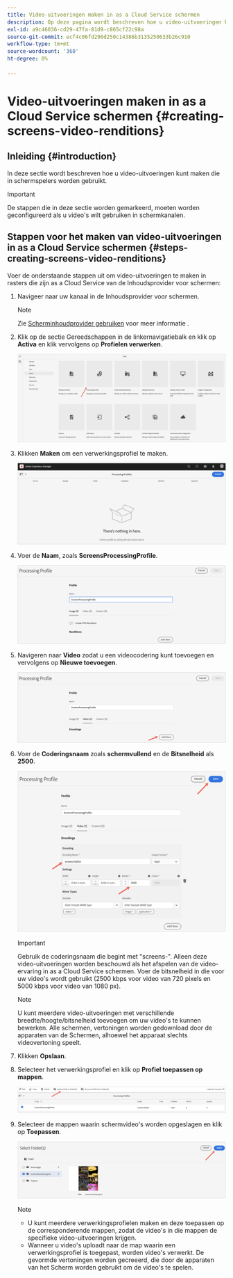```yaml
---
title: Video-uitvoeringen maken in as a Cloud Service schermen
description: Op deze pagina wordt beschreven hoe u video-uitvoeringen kunt maken in as a Cloud Service schermen.
exl-id: a9c46036-cd29-47fa-81d9-c865cf22c98a
source-git-commit: ecf4c06fd290d250c14386b3135250633b26c910
workflow-type: tm+mt
source-wordcount: '360'
ht-degree: 0%

---
```


# Video-uitvoeringen maken in as a Cloud Service schermen {#creating-screens-video-renditions}

## Inleiding {#introduction}

In deze sectie wordt beschreven hoe u video-uitvoeringen kunt maken die in schermspelers worden gebruikt.

>[!IMPORTANT]
>De stappen die in deze sectie worden gemarkeerd, moeten worden geconfigureerd als u video&#39;s wilt gebruiken in schermkanalen.

## Stappen voor het maken van video-uitvoeringen in as a Cloud Service schermen {#steps-creating-screens-video-renditions}

Voer de onderstaande stappen uit om video-uitvoeringen te maken in rasters die zijn as a Cloud Service van de Inhoudsprovider voor schermen:

1. Navigeer naar uw kanaal in de Inhoudsprovider voor schermen.

   >[!NOTE]
   >Zie [Scherminhoudprovider gebruiken](https://experienceleague.adobe.com/docs/experience-manager-cloud-service/content/screens-as-cloud-service/configure-screens-cloud/using-screens-content-provider.html#screens-content-provider) voor meer informatie .

1. Klik op de sectie Gereedschappen in de linkernavigatiebalk en klik op **Activa** en klik vervolgens op **Profielen verwerken**.

   ![Klik op Profielen verwerken](/help/screens-cloud/assets/configure/screens-cp-3.png)

1. Klikken **Maken** om een verwerkingsprofiel te maken.

   ![Klik op Maken](/help/screens-cloud/assets/configure/screens-video-2.png)

1. Voer de **Naam**, zoals **ScreensProcessingProfile**.

   ![Dialoogvenster Profiel verwerken waarin het veld Naam is gemarkeerd.](/help/screens-cloud/assets/configure/screens-video-3.png)

1. Navigeren naar **Video** zodat u een videocodering kunt toevoegen en vervolgens op **Nieuwe toevoegen**.

   ![Dialoogvenster Profiel verwerken met de knop Nieuwe toevoegen gemarkeerd.](/help/screens-cloud/assets/configure/screens-video-4a.png)

1. Voer de **Coderingsnaam** zoals **schermvullend** en de **Bitsnelheid** als **2500**.

   ![Het dialoogvenster Profiel verwerken met de knop Opslaan gemarkeerd.](/help/screens-cloud/assets/configure/screens-video-4.png)

   >[!IMPORTANT]
   >Gebruik de coderingsnaam die begint met &quot;screens-&quot;. Alleen deze video-uitvoeringen worden beschouwd als het afspelen van de video-ervaring in as a Cloud Service schermen. Voer de bitsnelheid in die voor uw video&#39;s wordt gebruikt (2500 kbps voor video van 720 pixels en 5000 kbps voor video van 1080 px).

   >[!NOTE]
   >U kunt meerdere video-uitvoeringen met verschillende breedte/hoogte/bitsnelheid toevoegen om uw video&#39;s te kunnen bewerken. Alle schermen, vertoningen worden gedownload door de apparaten van de Schermen, alhoewel het apparaat slechts videovertoning speelt.

1. Klikken **Opslaan**.

1. Selecteer het verwerkingsprofiel en klik op **Profiel toepassen op mappen**.

   ![Profiel toepassen op map](/help/screens-cloud/assets/configure/screens-video-5.png)

1. Selecteer de mappen waarin schermvideo&#39;s worden opgeslagen en klik op **Toepassen**.

   ![Klik op Toepassen](/help/screens-cloud/assets/configure/screens-video-6.png)

   >[!NOTE]
   >
   >* U kunt meerdere verwerkingsprofielen maken en deze toepassen op de corresponderende mappen, zodat de video&#39;s in die mappen de specifieke video-uitvoeringen krijgen.
   >* Wanneer u video&#39;s uploadt naar de map waarin een verwerkingsprofiel is toegepast, worden video&#39;s verwerkt. De gevormde vertoningen worden gecreeerd, die door de apparaten van het Scherm worden gebruikt om de video&#39;s te spelen.
